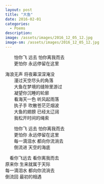```yaml
---
layout: post
title: "大鱼"
date: 2016-02-01
categories:
  - Poems
description: 
image: /assets/images/2016_12_05_12.jpg
image-sm: /assets/images/2016_12_05_12.jpg
---
```

　　怕你飞 远去 怕你离我而去  
　　更怕你 永远停留在这里  


  海浪无声 将夜幕深深淹没  
　　漫过天空尽头的角落  
　　大鱼在梦境的缝隙里游过  
　　凝望你沉睡的轮廓  
　　看海天一色 听风起雨落  
　　执子手 吹散苍茫茫烟波  
　　大鱼的翅膀 已经太辽阔  
　　我松开时间的绳索  


　　怕你飞 远去 怕你离我而去  
　　更怕你 永远停留在这里  
　　每一滴泪水 都向你流淌去  
　　倒流进 天空的海底   

 　看你飞远去 看你离我而去   
  原来你 生来就属于天际  
  每一滴泪水 都向你流淌去  
  倒流回 最初的相遇  